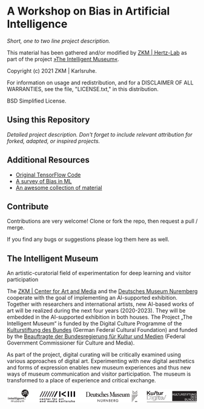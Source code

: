 A Workshop on Bias in Artificial Intelligence
============

_Short, one to two line project description._
 
This material has been gathered and/or modified by [ZKM | Hertz-Lab](https://zkm.de/en/about-the-zkm/organization/hertz-lab) as part of the project [»The Intelligent Museum«](#the-intelligent-museum).

Copyright (c) 2021 ZKM | Karlsruhe.

For information on usage and redistribution, and for a DISCLAIMER OF ALL
WARRANTIES, see the file, "LICENSE.txt," in this distribution.

BSD Simplified License.

Using this Repository
-----------

_Detailed project description. Don't forget to include relevant attribution for forked, adapted, or inspired projects._


Additional Resources
--------------------

- [Original TensorFlow Code](https://colab.research.google.com/github/tensorflow/fairness-indicators/blob/master/g3doc/tutorials/Fairness_Indicators_TFCO_CelebA_Case_Study.ipynb)
- [A survey of Bias in ML](https://arxiv.org/pdf/1908.09635.pdf)
- [An awesome collection of material](https://github.com/datamllab/awesome-fairness-in-ai)


Contribute
----------


Contributions are very welcome! Clone or fork the repo, then request a pull / merge.

If you find any bugs or suggestions please log them here as well.

The Intelligent Museum
----------------------

An artistic-curatorial field of experimentation for deep learning and visitor participation

The [ZKM | Center for Art and Media](https://zkm.de/en) and the [Deutsches Museum Nuremberg](https://www.deutsches-museum.de/en/nuernberg/information/) cooperate with the goal of implementing an AI-supported exhibition. Together with researchers and international artists, new AI-based works of art will be realized during the next four years (2020-2023).  They will be embedded in the AI-supported exhibition in both houses. The Project „The Intelligent Museum“ is funded by the Digital Culture Programme of the [Kulturstiftung des Bundes](https://www.kulturstiftung-des-bundes.de/en) (German Federal Cultural Foundation) and funded by the [Beauftragte der Bundesregierung für Kultur und Medien](https://www.bundesregierung.de/breg-de/bundesregierung/staatsministerin-fuer-kultur-und-medien) (Federal Government Commissioner für Culture and Media).

As part of the project, digital curating will be critically examined using various approaches of digital art. Experimenting with new digital aesthetics and forms of expression enables new museum experiences and thus new ways of museum communication and visitor participation. The museum is transformed to a place of experience and critical exchange.

![Logo](media/Logo_ZKM_DMN_KSB.png)
